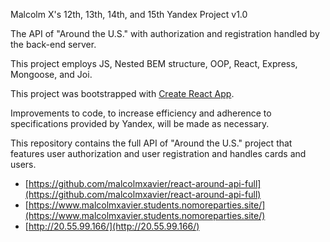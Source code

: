 Malcolm X's 12th, 13th, 14th, and 15th Yandex Project v1.0

The API of "Around the U.S." with authorization and registration handled by the back-end server.

This project employs JS, Nested BEM structure, OOP, React, Express, Mongoose, and Joi.

This project was bootstrapped with [Create React App](https://github.com/facebook/create-react-app).

Improvements to code, to increase efficiency and adherence to specifications provided by Yandex, will be made as necessary.

This repository contains the full API of "Around the U.S." project that features user authorization and user registration and handles cards and users.
* [https://github.com/malcolmxavier/react-around-api-full](https://github.com/malcolmxavier/react-around-api-full)
* [https://www.malcolmxavier.students.nomoreparties.site/](https://www.malcolmxavier.students.nomoreparties.site/)
* [http://20.55.99.166/](http://20.55.99.166/)
